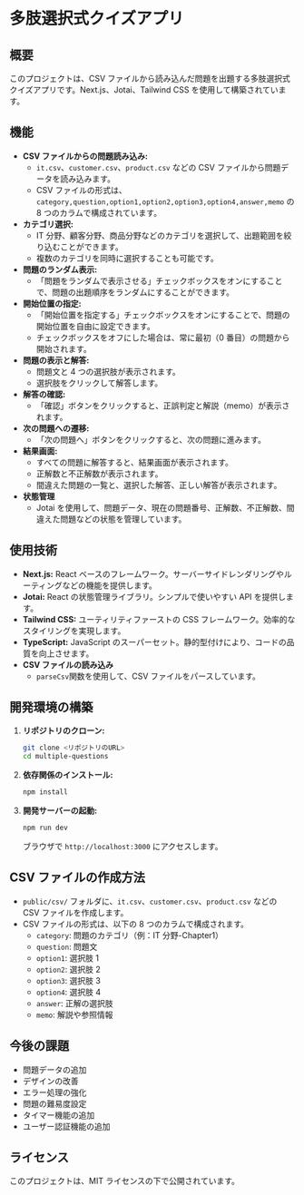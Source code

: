 # 多肢選択式クイズアプリ

## 概要

このプロジェクトは、CSV ファイルから読み込んだ問題を出題する多肢選択式クイズアプリです。Next.js、Jotai、Tailwind CSS を使用して構築されています。

## 機能

- **CSV ファイルからの問題読み込み:**
  - `it.csv`、`customer.csv`、`product.csv` などの CSV ファイルから問題データを読み込みます。
  - CSV ファイルの形式は、`category,question,option1,option2,option3,option4,answer,memo` の 8 つのカラムで構成されています。
- **カテゴリ選択:**
  - IT 分野、顧客分野、商品分野などのカテゴリを選択して、出題範囲を絞り込むことができます。
  - 複数のカテゴリを同時に選択することも可能です。
- **問題のランダム表示:**
  - 「問題をランダムで表示させる」チェックボックスをオンにすることで、問題の出題順序をランダムにすることができます。
- **開始位置の指定:**
  - 「開始位置を指定する」チェックボックスをオンにすることで、問題の開始位置を自由に設定できます。
  - チェックボックスをオフにした場合は、常に最初（0 番目）の問題から開始されます。
- **問題の表示と解答:**
  - 問題文と 4 つの選択肢が表示されます。
  - 選択肢をクリックして解答します。
- **解答の確認:**
  - 「確認」ボタンをクリックすると、正誤判定と解説（memo）が表示されます。
- **次の問題への遷移:**
  - 「次の問題へ」ボタンをクリックすると、次の問題に進みます。
- **結果画面:**
  - すべての問題に解答すると、結果画面が表示されます。
  - 正解数と不正解数が表示されます。
  - 間違えた問題の一覧と、選択した解答、正しい解答が表示されます。
- **状態管理**
  - Jotai を使用して、問題データ、現在の問題番号、正解数、不正解数、間違えた問題などの状態を管理しています。

## 使用技術

- **Next.js:** React ベースのフレームワーク。サーバーサイドレンダリングやルーティングなどの機能を提供します。
- **Jotai:** React の状態管理ライブラリ。シンプルで使いやすい API を提供します。
- **Tailwind CSS:** ユーティリティファーストの CSS フレームワーク。効率的なスタイリングを実現します。
- **TypeScript:** JavaScript のスーパーセット。静的型付けにより、コードの品質を向上させます。
- **CSV ファイルの読み込み**
  - `parseCsv`関数を使用して、CSV ファイルをパースしています。

## 開発環境の構築

1.  **リポジトリのクローン:**

    ```bash
    git clone <リポジトリのURL>
    cd multiple-questions
    ```

2.  **依存関係のインストール:**

    ```bash
    npm install
    ```

3.  **開発サーバーの起動:**

    ```bash
    npm run dev
    ```

    ブラウザで `http://localhost:3000` にアクセスします。

## CSV ファイルの作成方法

- `public/csv/` フォルダに、`it.csv`、`customer.csv`、`product.csv` などの CSV ファイルを作成します。
- CSV ファイルの形式は、以下の 8 つのカラムで構成されます。
  - `category`: 問題のカテゴリ（例：IT 分野-Chapter1）
  - `question`: 問題文
  - `option1`: 選択肢 1
  - `option2`: 選択肢 2
  - `option3`: 選択肢 3
  - `option4`: 選択肢 4
  - `answer`: 正解の選択肢
  - `memo`: 解説や参照情報

## 今後の課題

- 問題データの追加
- デザインの改善
- エラー処理の強化
- 問題の難易度設定
- タイマー機能の追加
- ユーザー認証機能の追加

## ライセンス

このプロジェクトは、MIT ライセンスの下で公開されています。
